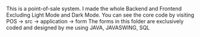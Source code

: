 This is a point-of-sale system. 
I made the whole Backend and Frontend Excluding Light Mode and Dark Mode.
You can see the core code by visiting       POS -> src -> application -> form  The forms in this folder are exclusively coded and designed by me using JAVA, JAVASWING, SQL
